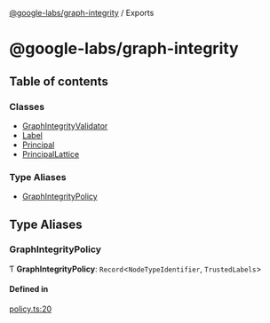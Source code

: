 [@google-labs/graph-integrity](README.md) / Exports

# @google-labs/graph-integrity

## Table of contents

### Classes

- [GraphIntegrityValidator](classes/GraphIntegrityValidator.md)
- [Label](classes/Label.md)
- [Principal](classes/Principal.md)
- [PrincipalLattice](classes/PrincipalLattice.md)

### Type Aliases

- [GraphIntegrityPolicy](modules.md#graphintegritypolicy)

## Type Aliases

### GraphIntegrityPolicy

Ƭ **GraphIntegrityPolicy**: `Record`\<`NodeTypeIdentifier`, `TrustedLabels`\>

#### Defined in

[policy.ts:20](https://github.com/breadboard-ai/breadboard/blob/4af8d5b0/packages/graph-integrity/src/policy.ts#L20)
